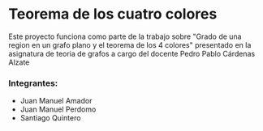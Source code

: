 # Teorema de los cuatro colores
Este proyecto funciona como parte de la trabajo sobre "Grado de una region en un grafo plano y el teorema de los 4 colores" presentado en la asignatura de teoria de grafos a cargo del docente Pedro Pablo Cárdenas Alzate

### Integrantes:
- Juan Manuel Amador
- Juan Manuel Perdomo
- Santiago Quintero
